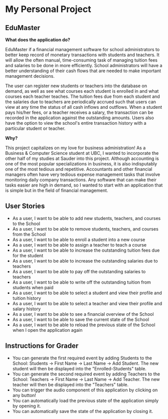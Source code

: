 # My Personal Project

## EduMaster

**What does the application do?**

EduMaster if a financial management software for school administrators to better keep record of monetary transactions
with students and teachers. It will allow the often manual, time-consuming task of managing tuition fees and salaries to
be done in more efficiently. School administrators will have a better understanding of their cash flows that are needed 
to make important management decisions.

The user can register new students or teachers into the database on demand, as well as see what courses each student is
enrolled in and what courses each teacher teaches. The tuition fees due from each student and the salaries due to
teachers are periodically accrued such that users can view at any time the status of all cash inflows and outflows. 
When a student pays his/her fees, or a teacher receives a salary, the transaction can be recorded in the application
against the outstanding amounts. Users also have the option to view the school's entire transaction history with a 
particular student or teacher.

**Why?**

This project capitalizes on my love for business administration! As a Business & Computer Science student at UBC, I 
wanted to incorporate the other half of my studies at Sauder into this project. Although accounting is one of the
most popular specializations in business, it is also indisputably one of the most tedious and repetitive. Accountants
and other financial managers often have very tedious expense management tasks that involve monitoring daily company
transactions. Any software that can make their tasks easier are high in demand, so I wanted to start 
with an application that is simple but in the field of financial management.

## User Stories

- As a user, I want to be able to add new students, teachers, and courses to the School
- As a user, I want to be able to remove students, teachers, and courses from the School
- As a user, I want to be able to enroll a student into a new course
- As a user, I want to be able to assign a teacher to teach a course
- As a user, I want to be able to increase the outstanding tuition fees due for the student
- As a user, I want to be able to increase the outstanding salaries due to teachers
- As a user, I want to be able to pay off the outstanding salaries to teachers
- As a user, I want to be able to write off the outstanding tuition from students when paid
- As a user, I want to be able to select a student and view their profile and tuition history
- As a user, I want to be able to select a teacher and view their profile and salary history
- As a user, I want to be able to see a financial overview of the School
- As a user, I want to be able to save the current state of the School
- As a user, I want to be able to reload the previous state of the School when I open the application again

## Instructions for Grader
- You can generate the first required event by adding Students to the School: Students -> First Name -> Last Name -> 
Add Student. The new student will then be displayed into the "Enrolled-Students" table.
- You can generate the second required event by adding Teachers to the School: Teachers -> First Name -> Last Name -> 
Add Teacher. The new teacher will then be displayed into the "Teachers" table.
- You can trigger the audio component of this application by clicking on any button! 
- You can automatically load the previous state of the application simply by opening it.
- You can automatically save the state of the application by closing it.